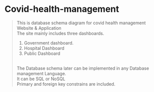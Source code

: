 # Covid-health-management

> This is database schema diagram for covid health management Website & Application </br>
> The site mainly includes three dashboards. </br>
> 1. Government dashboard. </br>
> 2. Hospital Dashboard </br>
> 3. Public Dashboard </br>
> </br>
> The Database schema later can be implemented in any Database management Language. </br>
> It can be SQL or NoSQL </br>
> Primary and foreign key constrains are included.
